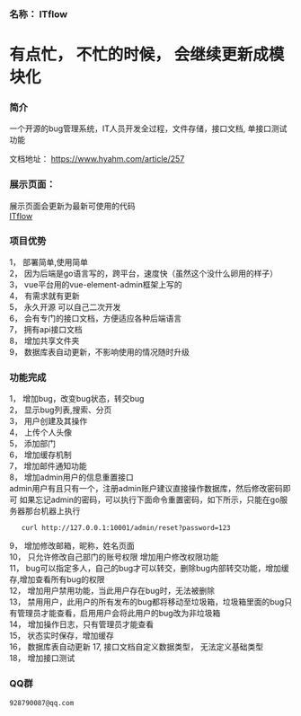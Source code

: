 ### 名称： ITflow

# 有点忙，  不忙的时候， 会继续更新成模块化

### 简介
  一个开源的bug管理系统，IT人员开发全过程，文件存储，接口文档, 单接口测试功能

文档地址： https://www.hyahm.com/article/257  

### 展示页面： 
   展示页面会更新为最新可使用的代码  
   [ITflow](http://bug.hyahm.com "ITflow")  
   
 

### 项目优势   
 1， 部署简单,使用简单    
 2， 因为后端是go语言写的，跨平台，速度快（虽然这个没什么卵用的样子）  
 3， vue平台用的vue-element-admin框架上写的  
 4， 有需求就有更新  
 5， 永久开源  可以自己二次开发  
 6， 会有专门的接口文档，方便适应各种后端语言  
 7， 拥有api接口文档  
 8， 增加共享文件夹  
 9， 数据库表自动更新，不影响使用的情况随时升级  
 
###   功能完成  
  1， 增加bug，改变bug状态，转交bug  
  2， 显示bug列表,搜索、分页  
  3， 用户创建及其操作  
  4， 上传个人头像  
  5， 添加部门  
  6， 增加缓存机制   
  7， 增加邮件通知功能  
  8， 增加admin用户的信息重置接口  
   admin用户有且只有一个，注册admin账户建议直接操作数据库，然后修改密码即可
   如果忘记admin的密码，可以执行下面命令重置密码，如下所示，只能在go服务器那台机器上执行
```
   curl http://127.0.0.1:10001/admin/reset?password=123
```
  9，  增加修改邮箱，昵称，姓名页面  
  10， 只允许修改自己部门的账号权限   增加用户修改权限功能  
  11， bug可以指定多人，自己的bug才可以转交，删除bug内部转交功能，增加缓存,增加查看所有bug的权限  
  12， 增加用户禁用功能，当此用户存在bug时，无法被删除  
  13， 禁用用户，此用户的所有发布的bug都将移动至垃圾箱，垃圾箱里面的bug只有管理员才能查看，启用用户会将此用户的bug改为非垃圾箱  
  14， 增加操作日志，只有管理员才能查看   
  15， 状态实时保存，增加缓存  
  16， 数据库表自动更新
  17,  接口文档自定义数据类型， 无法定义基础类型  
  18， 增加接口测试  
  
### QQ群  
    928790087@qq.com  
